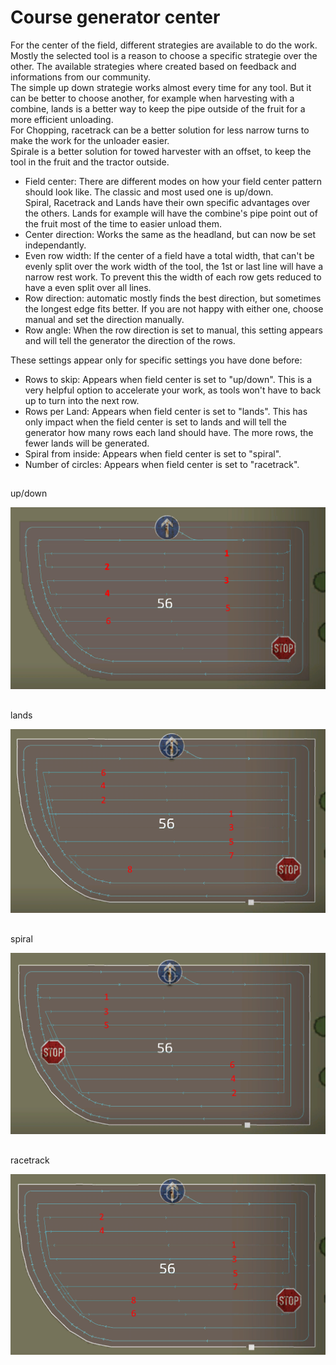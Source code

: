# Course generator center
  
For the center of the field, different strategies are available to do the work. Mostly the selected tool is a reason to choose a specific strategie over the other. The available strategies where created based on feedback and informations from our community.  
The simple up down strategie works almost every time for any tool. But it can be better to choose another, for example when harvesting with a combine, lands is a better way to keep the pipe outside of the fruit for a more efficient unloading.  
For Chopping, racetrack can be a better solution for less narrow turns to make the work for the unloader easier.  
Spirale is a better solution for towed harvester with an offset, to keep the tool in the fruit and the tractor outside.  


  
- Field center: There are different modes on how your field center pattern should look like. The classic and most used one is up/down.  
Spiral, Racetrack and Lands have their own specific advantages over the others. Lands for example will have the combine's pipe point out of the fruit most of the time to easier unload them.  
- Center direction: Works the same as the headland, but can now be set independantly.  
- Even row width: If the center of a field have a total width, that can't be evenly split over the work width of the tool, the 1st or last line will have a narrow rest work. To prevent this the width of each row gets reduced to have a even split over all lines.  
- Row direction: automatic mostly finds the best direction, but sometimes the longest edge fits better. If you are not happy with either one, choose manual and set the direction manually.  
- Row angle: When the row direction is set to manual, this setting appears and will tell the generator the direction of the rows.  
  
These settings appear only for specific settings you have done before:  

- Rows to skip: Appears when field center is set to "up/down". This is a very helpful option to accelerate your work, as tools won't have to back up to turn into the next row.  
- Rows per Land: Appears when field center is set to "lands". This has only impact when the field center is set to lands and will tell the generator how many rows each land should have. The more rows, the fewer lands will be generated.  
- Spiral from inside: Appears when field center is set to "spiral".  
- Number of circles: Appears when field center is set to "racetrack".  


## 
up/down


![Image](../assets/images/updown_0_0_1024_591.png)

## 
lands


![Image](../assets/images/lands_0_0_1024_599.png)

## 
spiral


![Image](../assets/images/spiral_0_0_1024_590.png)

## 
racetrack


![Image](../assets/images/racetrack_0_0_1024_589.png)

